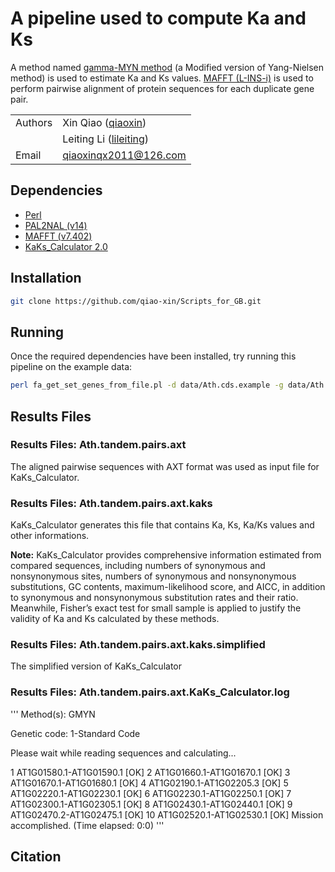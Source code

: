 # A pipeline used to compute Ka and Ks

A method named [gamma-MYN method](https://biologydirect.biomedcentral.com/articles/10.1186/1745-6150-4-20) (a Modified version of Yang-Nielsen method) is used to estimate Ka and Ks values. [MAFFT (L-INS-i)](https://mafft.cbrc.jp/alignment/software/) is used to perform pairwise alignment of protein sequences for each duplicate gene pair.

| | |
| --- | --- |
| Authors | Xin Qiao ([qiaoxin](https://github.com/qiao-xin)) |
| | Leiting Li ([lileiting](https://github.com/lileiting)) |
| Email   | <qiaoxinqx2011@126.com> |

## Dependencies

- [Perl](https://www.perl.org)
- [PAL2NAL (v14)](http://www.bork.embl.de/pal2nal/#Download)
- [MAFFT (v7.402)](https://mafft.cbrc.jp/alignment/software/)
- [KaKs_Calculator 2.0](https://sourceforge.net/projects/kakscalculator2/)

## Installation

```bash
git clone https://github.com/qiao-xin/Scripts_for_GB.git
```

## Running
Once the required dependencies have been installed, try running this pipeline on the example data:
```bash
perl fa_get_set_genes_from_file.pl -d data/Ath.cds.example -g data/Ath.tandem.pairs.example -o Ath.tandem.pairs.axt
```

## Results Files
### Results Files: Ath.tandem.pairs.axt
The aligned pairwise sequences with AXT format was used as input file for KaKs_Calculator.

### Results Files: Ath.tandem.pairs.axt.kaks
KaKs_Calculator generates this file that contains Ka, Ks, Ka/Ks values and other informations.

**Note:** KaKs_Calculator provides comprehensive information estimated from compared sequences, including numbers of synonymous and nonsynonymous sites, numbers of synonymous and nonsynonymous substitutions, GC contents, maximum-likelihood score, and AICC, in addition to synonymous and nonsynonymous substitution rates and their ratio. Meanwhile, Fisher’s exact test for small sample is applied to justify the validity of Ka and Ks calculated by these methods.

### Results Files: Ath.tandem.pairs.axt.kaks.simplified
The simplified version of KaKs_Calculator

### Results Files: Ath.tandem.pairs.axt.KaKs_Calculator.log

'''
Method(s): GMYN 

Genetic code: 1-Standard Code

Please wait while reading sequences and calculating...

1 AT1G01580.1-AT1G01590.1	\[OK]
2 AT1G01660.1-AT1G01670.1	\[OK]
3 AT1G01670.1-AT1G01680.1	[OK]
4 AT1G02190.1-AT1G02205.3	[OK]
5 AT1G02220.1-AT1G02230.1	[OK]
6 AT1G02230.1-AT1G02250.1	[OK]
7 AT1G02300.1-AT1G02305.1	[OK]
8 AT1G02430.1-AT1G02440.1	[OK]
9 AT1G02470.2-AT1G02475.1	[OK]
10 AT1G02520.1-AT1G02530.1	[OK]
Mission accomplished. (Time elapsed: 0:0)
'''

## Citation

